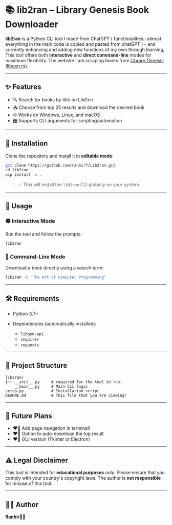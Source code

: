 # 📚 lib2ran – Library Genesis Book Downloader

**lib2ran** is a  Python CLI tool I made from ChatGPT ( functionalities:: almost everything in the main code is copied and pasted from chatGPT ) -
and currently enhancing and adding new functions of my own through learning,
This tool offers both **interactive** and **direct command-line** modes for maximum flexibility.
The website I am scraping books from [Library Genesis (libgen.rs)](https://libgen.rs).

---

## ✨ Features

* 🔍 Search for books by title on LibGen
* 📥 Choose from top 25 results and download the desired book
* ⚙️ Works on Windows, Linux, and macOS
* 🎛 Supports CLI arguments for scripting/automation

---

## 🧰 Installation

Clone the repository and install it in **editable mode**:

```bash
git clone https://github.com/ranbir7/Lib2ran.git
cd lib2ran
pip install -e .
```

> ✅ This will install the `lib2ran` CLI globally on your system.

---

## 🚀 Usage

### 🟢 Interactive Mode

Run the tool and follow the prompts:

```bash
lib2ran
```

### 🔵 Command-Line Mode

Download a book directly using a search term:

```bash
lib2ran -b "The Art of Computer Programming"
```

---

## 🛠 Requirements

* Python 3.7+
* Dependencies (automatically installed):

  * `libgen-api`
  * `inquirer`
  * `requests`

---

## 📁 Project Structure

```
lib2ran/
├── __init__.py     # required for the tool to run!
    __main__.py     # Main CLI logic
setup.py            # Installation script
README.md           # This file that you are viewing!
```

---

## 🧠 Future Plans

* ❤️‍🔥 Add page navigation in terminal!
* ❤️‍🔥 Option to auto-download the top result
* ❤️‍🔥 GUI version (Tkinter or Electron)

---

## ⚠️ Legal Disclaimer

This tool is intended for **educational purposes** only. Please ensure that you comply with your country's copyright laws. The author is **not responsible** for misuse of this tool.

---

## 🧑‍💻 Author

**Ranbir💖🍀**
